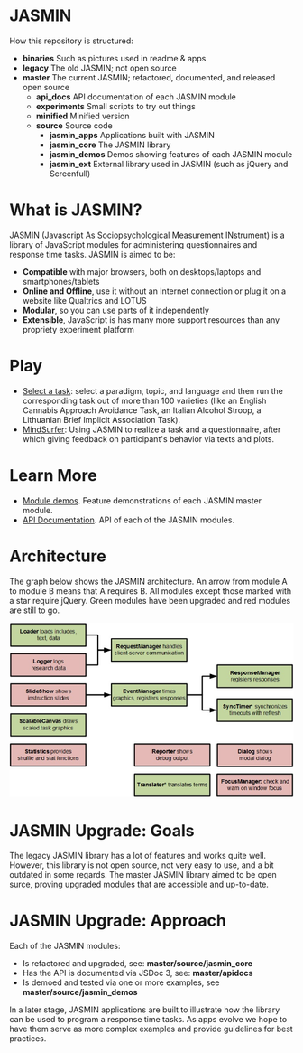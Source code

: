 # JASMIN
How this repository is structured:
* **binaries** Such as pictures used in readme & apps
* **legacy** The old JASMIN; not open source
* **master** The current JASMIN; refactored, documented, and released open source
  * **api_docs** API documentation of each JASMIN module 
  * **experiments** Small scripts to try out things
  * **minified** Minified version 
  * **source** Source code
    * **jasmin_apps** Applications built with JASMIN
    * **jasmin_core** The JASMIN library
    * **jasmin_demos** Demos showing features of each JASMIN module
    * **jasmin_ext** External library used in JASMIN (such as jQuery and Screenfull)

# What is JASMIN?
JASMIN (Javascript As Sociopsychological Measurement INstrument) is a library of JavaScript modules for administering questionnaires and response time tasks. JASMIN is aimed to be:
* **Compatible** with major browsers, both on desktops/laptops and smartphones/tablets
* **Online and Offline**, use it without an Internet connection or plug it on a website like Qualtrics and LOTUS
* **Modular**, so you can use parts of it independently
* **Extensible**, JavaScript is has many more support resources than any propriety experiment platform

# Play
* [Select a task](http://mindsurfer.eu/jasmin_demo2/demos/cbm/config.html): select a paradigm, topic, and language and then run the corresponding task out of more than 100 varieties (like an English Cannabis Approach Avoidance Task, an Italian Alcohol Stroop, a Lithuanian Brief Implicit Association Task). 
* [MindSurfer](https://mindsurfer.eu/en/experiment/Test_yourself): Using JASMIN to realize a task and a questionnaire, after which giving feedback on participant's behavior via texts and plots. 

# Learn More
* [Module demos](http://mindsurfer.eu/jasmin3/source/jasmin_demos/RUNME.html). Feature demonstrations of each JASMIN master module.
* [API Documentation](http://mindsurfer.eu/jasmin3/api_docs/). API of each of the JASMIN modules.

# Architecture
The graph below shows the JASMIN architecture. An arrow from module A to module B means that A requires B. All modules except those marked with a star require jQuery. Green modules have been upgraded and red modules are still to go.

![JASMIN Architecture](binaries/images/JASMIN_architecture.jpg)

# JASMIN Upgrade: Goals
The legacy JASMIN library has a lot of features and works quite well. However, this library is not open source, not very easy to use, and a bit outdated in some regards. The master JASMIN library aimed to be open surce, proving upgraded modules that are accessible and up-to-date.

# JASMIN Upgrade: Approach
Each of the JASMIN modules:
* Is refactored and upgraded, see: **master/source/jasmin_core**
* Has the API is documented via JSDoc 3, see: **master/apidocs**
* Is demoed and tested via one or more examples, see **master/source/jasmin_demos**

In a later stage, JASMIN applications are built to illustrate how the library can be used to program a response time tasks. As apps evolve we hope to have them serve as more complex examples and provide guidelines for best practices.
